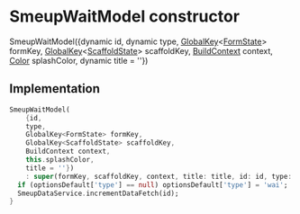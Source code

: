


# SmeupWaitModel constructor







SmeupWaitModel({dynamic id, dynamic type, [GlobalKey](https://api.flutter.dev/flutter/widgets/GlobalKey-class.html)&lt;[FormState](https://api.flutter.dev/flutter/widgets/FormState-class.html)> formKey, [GlobalKey](https://api.flutter.dev/flutter/widgets/GlobalKey-class.html)&lt;[ScaffoldState](https://api.flutter.dev/flutter/material/ScaffoldState-class.html)> scaffoldKey, [BuildContext](https://api.flutter.dev/flutter/widgets/BuildContext-class.html) context, [Color](https://api.flutter.dev/flutter/dart-ui/Color-class.html) splashColor, dynamic title = ''})





## Implementation

```dart
SmeupWaitModel(
    {id,
    type,
    GlobalKey<FormState> formKey,
    GlobalKey<ScaffoldState> scaffoldKey,
    BuildContext context,
    this.splashColor,
    title = ''})
    : super(formKey, scaffoldKey, context, title: title, id: id, type: type) {
  if (optionsDefault['type'] == null) optionsDefault['type'] = 'wai';
  SmeupDataService.incrementDataFetch(id);
}
```







